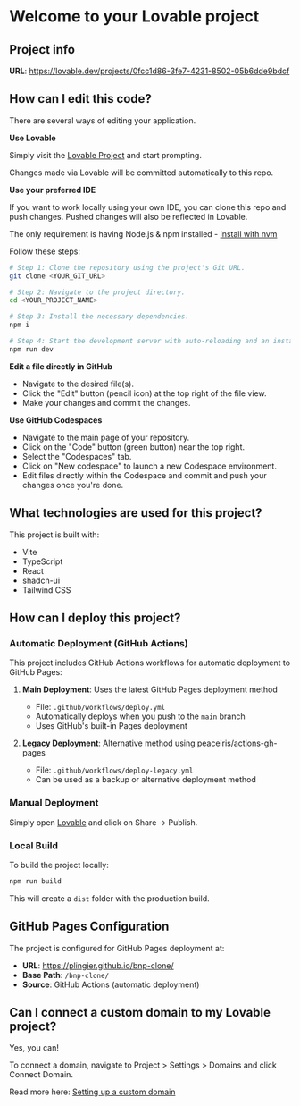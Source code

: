 # Welcome to your Lovable project

## Project info

**URL**: https://lovable.dev/projects/0fcc1d86-3fe7-4231-8502-05b6dde9bdcf

## How can I edit this code?

There are several ways of editing your application.

**Use Lovable**

Simply visit the [Lovable Project](https://lovable.dev/projects/0fcc1d86-3fe7-4231-8502-05b6dde9bdcf) and start prompting.

Changes made via Lovable will be committed automatically to this repo.

**Use your preferred IDE**

If you want to work locally using your own IDE, you can clone this repo and push changes. Pushed changes will also be reflected in Lovable.

The only requirement is having Node.js & npm installed - [install with nvm](https://github.com/nvm-sh/nvm#installing-and-updating)

Follow these steps:

```sh
# Step 1: Clone the repository using the project's Git URL.
git clone <YOUR_GIT_URL>

# Step 2: Navigate to the project directory.
cd <YOUR_PROJECT_NAME>

# Step 3: Install the necessary dependencies.
npm i

# Step 4: Start the development server with auto-reloading and an instant preview.
npm run dev
```

**Edit a file directly in GitHub**

- Navigate to the desired file(s).
- Click the "Edit" button (pencil icon) at the top right of the file view.
- Make your changes and commit the changes.

**Use GitHub Codespaces**

- Navigate to the main page of your repository.
- Click on the "Code" button (green button) near the top right.
- Select the "Codespaces" tab.
- Click on "New codespace" to launch a new Codespace environment.
- Edit files directly within the Codespace and commit and push your changes once you're done.

## What technologies are used for this project?

This project is built with:

- Vite
- TypeScript
- React
- shadcn-ui
- Tailwind CSS

## How can I deploy this project?

### Automatic Deployment (GitHub Actions)

This project includes GitHub Actions workflows for automatic deployment to GitHub Pages:

1. **Main Deployment**: Uses the latest GitHub Pages deployment method
   - File: `.github/workflows/deploy.yml`
   - Automatically deploys when you push to the `main` branch
   - Uses GitHub's built-in Pages deployment

2. **Legacy Deployment**: Alternative method using peaceiris/actions-gh-pages
   - File: `.github/workflows/deploy-legacy.yml`
   - Can be used as a backup or alternative deployment method

### Manual Deployment

Simply open [Lovable](https://lovable.dev/projects/0fcc1d86-3fe7-4231-8502-05b6dde9bdcf) and click on Share -> Publish.

### Local Build

To build the project locally:

```bash
npm run build
```

This will create a `dist` folder with the production build.

## GitHub Pages Configuration

The project is configured for GitHub Pages deployment at:
- **URL**: https://plingier.github.io/bnp-clone/
- **Base Path**: `/bnp-clone/`
- **Source**: GitHub Actions (automatic deployment)

## Can I connect a custom domain to my Lovable project?

Yes, you can!

To connect a domain, navigate to Project > Settings > Domains and click Connect Domain.

Read more here: [Setting up a custom domain](https://docs.lovable.dev/tips-tricks/custom-domain#step-by-step-guide)
